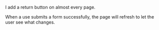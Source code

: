I add a return button on almost every page.

When a use submits a form successfully, the page will refresh to let the user see what changes.

